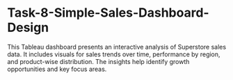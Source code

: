 # Task-8-Simple-Sales-Dashboard-Design
This Tableau dashboard presents an interactive analysis of Superstore sales data. It includes visuals for sales trends over time, performance by region, and product-wise distribution. The insights help identify growth opportunities and key focus areas.
